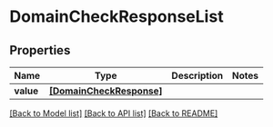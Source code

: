 # DomainCheckResponseList


## Properties
Name | Type | Description | Notes
------------ | ------------- | ------------- | -------------
**value** | [**[DomainCheckResponse]**](DomainCheckResponse.md) |  | 

[[Back to Model list]](../README.md#documentation-for-models) [[Back to API list]](../README.md#documentation-for-api-endpoints) [[Back to README]](../README.md)



